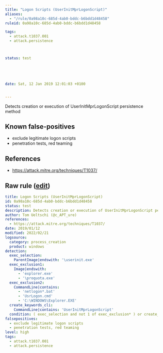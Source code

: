 ```yaml
---
title: "Logon Scripts (UserInitMprLogonScript)"
aliases:
  - "/rule/0a98a10c-685d-4ab0-bddc-b6bdd1d48458"
ruleid: 0a98a10c-685d-4ab0-bddc-b6bdd1d48458

tags:
  - attack.t1037.001
  - attack.persistence



status: test





date: Sat, 12 Jan 2019 12:01:03 +0100


---
```


Detects creation or execution of UserInitMprLogonScript persistence method

<!--more-->


## Known false-positives

* exclude legitimate logon scripts
* penetration tests, red teaming



## References

* https://attack.mitre.org/techniques/T1037/


## Raw rule ([edit](https://github.com/SigmaHQ/sigma/edit/master/rules/windows/process_creation/proc_creation_win_logon_scripts_userinitmprlogonscript_proc.yml))
```yaml
title: Logon Scripts (UserInitMprLogonScript)
id: 0a98a10c-685d-4ab0-bddc-b6bdd1d48458
status: test
description: Detects creation or execution of UserInitMprLogonScript persistence method
author: Tom Ueltschi (@c_APT_ure)
references:
  - https://attack.mitre.org/techniques/T1037/
date: 2019/01/12
modified: 2022/02/21
logsource:
  category: process_creation
  product: windows
detection:
  exec_selection:
    ParentImage|endswith: '\userinit.exe'
  exec_exclusion1:
    Image|endswith: 
      - 'explorer.exe'
      - '\proquota.exe'
  exec_exclusion2:
    CommandLine|contains:
      - 'netlogon*.bat'
      - 'UsrLogon.cmd'
      - 'C:\WINDOWS\Explorer.EXE'
  create_keywords_cli:
    CommandLine|contains: 'UserInitMprLogonScript'
  condition: ( exec_selection and not 1 of exec_exclusion* ) or create_keywords_cli
falsepositives:
  - exclude legitimate logon scripts
  - penetration tests, red teaming
level: high
tags:
  - attack.t1037.001
  - attack.persistence

```
